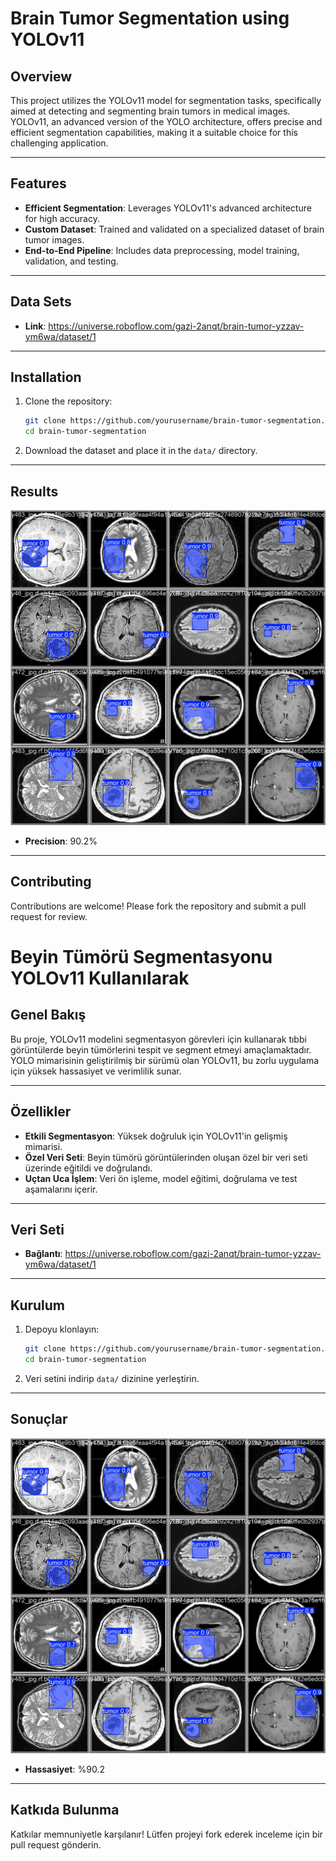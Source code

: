 # Brain Tumor Segmentation using YOLOv11

## Overview
This project utilizes the YOLOv11 model for segmentation tasks, specifically aimed at detecting and segmenting brain tumors in medical images. YOLOv11, an advanced version of the YOLO architecture, offers precise and efficient segmentation capabilities, making it a suitable choice for this challenging application.

---

## Features
- **Efficient Segmentation**: Leverages YOLOv11's advanced architecture for high accuracy.
- **Custom Dataset**: Trained and validated on a specialized dataset of brain tumor images.
- **End-to-End Pipeline**: Includes data preprocessing, model training, validation, and testing.

---

## Data Sets
- **Link**: https://universe.roboflow.com/gazi-2anqt/brain-tumor-yzzav-ym6wa/dataset/1
  
---

## Installation
1. Clone the repository:
   ```bash
   git clone https://github.com/yourusername/brain-tumor-segmentation.git
   cd brain-tumor-segmentation
   ```
   
2. Download the dataset and place it in the `data/` directory.

---

## Results
![Example Output](results1.jpg)

- **Precision**: 90.2%

---

## Contributing
Contributions are welcome! Please fork the repository and submit a pull request for review.



# Beyin Tümörü Segmentasyonu YOLOv11 Kullanılarak

## Genel Bakış
Bu proje, YOLOv11 modelini segmentasyon görevleri için kullanarak tıbbi görüntülerde beyin tümörlerini tespit ve segment etmeyi amaçlamaktadır. YOLO mimarisinin geliştirilmiş bir sürümü olan YOLOv11, bu zorlu uygulama için yüksek hassasiyet ve verimlilik sunar.

---

## Özellikler
- **Etkili Segmentasyon**: Yüksek doğruluk için YOLOv11'in gelişmiş mimarisi.
- **Özel Veri Seti**: Beyin tümörü görüntülerinden oluşan özel bir veri seti üzerinde eğitildi ve doğrulandı.
- **Uçtan Uca İşlem**: Veri ön işleme, model eğitimi, doğrulama ve test aşamalarını içerir.

---

## Veri Seti
- **Bağlantı**: https://universe.roboflow.com/gazi-2anqt/brain-tumor-yzzav-ym6wa/dataset/1
  
---

## Kurulum
1. Depoyu klonlayın:
   ```bash
   git clone https://github.com/yourusername/brain-tumor-segmentation.git
   cd brain-tumor-segmentation
   ```
     
2. Veri setini indirip `data/` dizinine yerleştirin.

---

## Sonuçlar
![Örnek Çıktı](results1.jpg)

- **Hassasiyet**: %90.2


---

## Katkıda Bulunma
Katkılar memnuniyetle karşılanır! Lütfen projeyi fork ederek inceleme için bir pull request gönderin.


